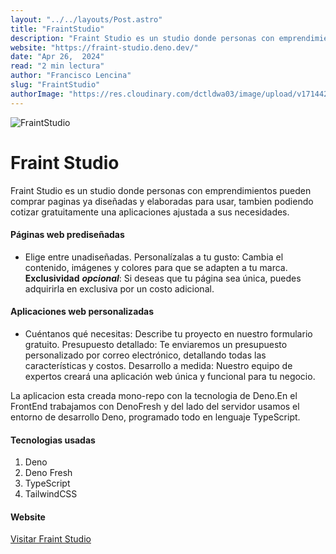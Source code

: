 ```yaml
---
layout: "../../layouts/Post.astro"
title: "FraintStudio"
description: "Fraint Studio es un studio donde personas con emprendimientos pueden comprar paginas ya diseñadas y elaboradas para usar, tambien podiendo cotizar gratuitamente una aplicaciones ajustada a sus necesidades"
website: "https://fraint-studio.deno.dev/"
date: "Apr 26,  2024"
read: "2 min lectura"
author: "Francisco Lencina"
slug: "FraintStudio"
authorImage: "https://res.cloudinary.com/dctldwa03/image/upload/v1714420331/t3aw607pugwj6ynp5lzd.png"
---
```


![FraintStudio](https://res.cloudinary.com/dctldwa03/image/upload/v1714676023/ca1rfjuufhomvgyo3j9x.png)

# Fraint Studio

Fraint Studio es un studio donde personas con emprendimientos pueden comprar
paginas ya diseñadas y elaboradas para usar, tambien podiendo cotizar
gratuitamente una aplicaciones ajustada a sus necesidades.

#### Páginas web prediseñadas

- Elige entre unadiseñadas. Personalízalas a tu gusto: Cambia el contenido,
  imágenes y colores para que se adapten a tu marca. **Exclusividad**
  _**opcional**_: Si deseas que tu página sea única, puedes adquirirla en
  exclusiva por un costo adicional.

#### Aplicaciones web personalizadas

- Cuéntanos qué necesitas: Describe tu proyecto en nuestro formulario gratuito.
  Presupuesto detallado: Te enviaremos un presupuesto personalizado por correo
  electrónico, detallando todas las características y costos. Desarrollo a
  medida: Nuestro equipo de expertos creará una aplicación web única y funcional
  para tu negocio.

La aplicacion esta creada mono-repo con la tecnologia de Deno.En el FrontEnd
trabajamos con DenoFresh y del lado del servidor usamos el entorno de
desarrollo Deno, programado todo en lenguaje TypeScript.

#### Tecnologias usadas

1. Deno
2. Deno Fresh
3. TypeScript
4. TailwindCSS

#### Website

[Visitar Fraint Studio](https://fraint-studio.deno.dev/)
